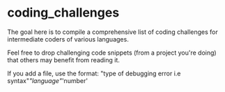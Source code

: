 # coding_challenges

The goal here is to compile a comprehensive list of coding challenges for intermediate coders of various languages.

Feel free to drop challenging code snippets (from a project you're doing) that others may benefit from reading it.

If you add a file, use the format: "type of debugging error i.e syntax"_"language"_'number'
